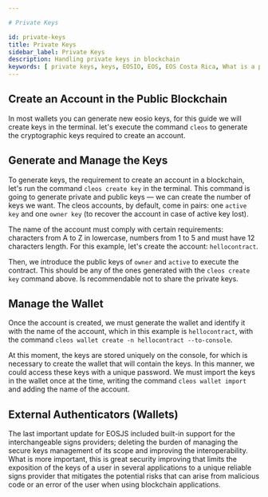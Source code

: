 ```yaml
---

# Private Keys

id: private-keys
title: Private Keys
sidebar_label: Private Keys
description: Handling private keys in blockchain
keywords: [ private keys, keys, EOSIO, EOS, EOS Costa Rica, What is a private key, What is a private key for]
---
```


## Create an Account in the Public Blockchain

In most wallets you can generate new eosio keys, for this guide we will create keys in the terminal. let's execute the command `cleos` to generate the cryptographic keys required to create an account.

## Generate and Manage the Keys

To generate keys, the requirement to create an account in a blockchain, let's run the command `cleos create key` in the terminal. This command is going to generate private and public keys — we can create the number of keys we want. The cleos accounts, by default, come in pairs: one `active key` and one `owner key` (to recover the account in case of active key lost).

The name of the account must comply with certain requirements: characters from A to Z in lowercase, numbers from 1 to 5 and must have 12 characters length. For this example, let's create the account: `hellocontract`.

Then, we introduce the public keys of `owner` and `active` to execute the contract. This should be any of the ones generated with the `cleos create key` command above. Is recommendable not to share the private keys.

## Manage the Wallet

Once the account is created, we must generate the wallet and identify it with the name of the account, which in this example is `hellocontract`, with the command `cleos wallet create -n hellocontract --to-console`.

At this moment, the keys are stored uniquely on the console, for which is necessary to create the wallet that will contain the keys. In this manner, we could access these keys with a unique password. We must import the keys in the wallet once at the time, writing the command `cleos wallet import` and adding the name of the account.

## External Authenticators (Wallets)

The last important update for EOSJS included built-in support for the interchangeable signs providers; deleting the burden of managing the secure keys management of its scope and improving the interoperability. What is more important, this is great security improving that limits the exposition of the keys of a user in several applications to a unique reliable signs provider that mitigates the potential risks that can arise from malicious code or an error of the user when using blockchain applications.